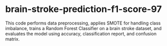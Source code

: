 # brain-stroke-prediction-f1-score-97
This code performs data preprocessing, applies SMOTE for handling class imbalance, trains a Random Forest Classifier on a brain stroke dataset, and evaluates the model using accuracy, classification report, and confusion matrix.

